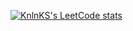 [![KnlnKS's LeetCode stats](https://leetcode-stats-six.vercel.app/?username=fuumanze&theme=dark)](https://github.com/KnlnKS/leetcode-stats)
